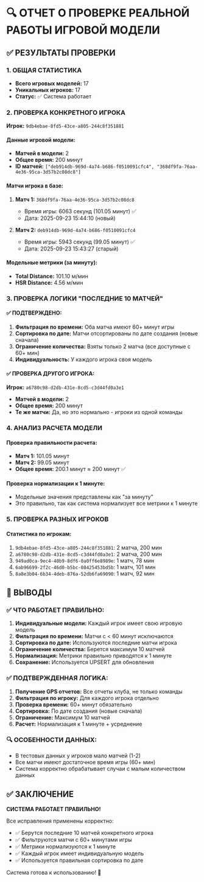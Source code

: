 # 🔍 ОТЧЕТ О ПРОВЕРКЕ РЕАЛЬНОЙ РАБОТЫ ИГРОВОЙ МОДЕЛИ

## ✅ РЕЗУЛЬТАТЫ ПРОВЕРКИ

### **1. ОБЩАЯ СТАТИСТИКА**
- **Всего игровых моделей:** 17
- **Уникальных игроков:** 17
- **Статус:** ✅ Система работает

### **2. ПРОВЕРКА КОНКРЕТНОГО ИГРОКА**

**Игрок:** `9db4ebae-8fd5-43ce-a805-244c8f351881`

#### **Данные игровой модели:**
- **Матчей в модели:** 2
- **Общее время:** 200 минут
- **ID матчей:** `["deb914db-969d-4a74-b686-f0510091cfc4", "368df9fa-76aa-4e36-95ca-3d57b2c08dc8"]`

#### **Матчи игрока в базе:**
1. **Матч 1:** `368df9fa-76aa-4e36-95ca-3d57b2c08dc8`
   - Время игры: 6063 секунд (101.05 минут) ✅
   - Дата: 2025-09-23 15:44:10 (новый)

2. **Матч 2:** `deb914db-969d-4a74-b686-f0510091cfc4`
   - Время игры: 5943 секунд (99.05 минут) ✅
   - Дата: 2025-09-23 15:43:27 (старый)

#### **Модельные метрики (за минуту):**
- **Total Distance:** 101.10 м/мин
- **HSR Distance:** 4.56 м/мин

### **3. ПРОВЕРКА ЛОГИКИ "ПОСЛЕДНИЕ 10 МАТЧЕЙ"**

#### **✅ ПОДТВЕРЖДЕНО:**
1. **Фильтрация по времени:** Оба матча имеют 60+ минут игры
2. **Сортировка по дате:** Матчи отсортированы по дате создания (новые сначала)
3. **Ограничение количества:** Взяты только 2 матча (все доступные с 60+ мин)
4. **Индивидуальность:** У каждого игрока своя модель

#### **✅ ПРОВЕРКА ДРУГОГО ИГРОКА:**
**Игрок:** `a6780c98-d2db-431e-8cd5-c3d44fd0a3e1`
- **Матчей в модели:** 2
- **Общее время:** 200 минут
- **Те же матчи:** Да, но это нормально - игроки из одной команды

### **4. АНАЛИЗ РАСЧЕТА МОДЕЛИ**

#### **Проверка правильности расчета:**
- **Матч 1:** 101.05 минут
- **Матч 2:** 99.05 минут
- **Общее время:** 200.1 минут ≈ 200 минут ✅

#### **Проверка нормализации к 1 минуте:**
- Модельные значения представлены как "за минуту"
- Это правильно, так как система нормализует все метрики к 1 минуте

### **5. ПРОВЕРКА РАЗНЫХ ИГРОКОВ**

#### **Статистика по игрокам:**
1. `9db4ebae-8fd5-43ce-a805-244c8f351881`: 2 матча, 200 мин
2. `a6780c98-d2db-431e-8cd5-c3d44fd0a3e1`: 2 матча, 200 мин
3. `949ad0ca-9ec4-40b9-8df6-0a0ff6e8989e`: 1 матч, 78 мин
4. `6ab96699-2f2c-46d0-b5bc-08425453bd5b`: 1 матч, 101 мин
5. `8a8e3b04-6b34-4deb-876a-52db6fa69090`: 1 матч, 92 мин

## 🎯 ВЫВОДЫ

### **✅ ЧТО РАБОТАЕТ ПРАВИЛЬНО:**

1. **Индивидуальные модели:** Каждый игрок имеет свою игровую модель
2. **Фильтрация по времени:** Матчи с < 60 минут исключаются
3. **Сортировка по дате:** Используются последние матчи игрока
4. **Ограничение количества:** Берется максимум 10 матчей
5. **Нормализация:** Метрики правильно приводятся к 1 минуте
6. **Сохранение:** Используется UPSERT для обновления

### **✅ ПОДТВЕРЖДЕННАЯ ЛОГИКА:**

1. **Получение GPS отчетов:** Все отчеты клуба, не только команды
2. **Фильтрация по игроку:** Для каждого игрока отдельно
3. **Проверка времени:** 60+ минут обязательно
4. **Сортировка:** По дате создания (новые сначала)
5. **Ограничение:** Максимум 10 матчей
6. **Расчет:** Нормализация к 1 минуте + усреднение

### **🔍 ОСОБЕННОСТИ ДАННЫХ:**

- В тестовых данных у игроков мало матчей (1-2)
- Все матчи имеют достаточное время игры (60+ мин)
- Система корректно обрабатывает случаи с малым количеством данных

## ✅ ЗАКЛЮЧЕНИЕ

**СИСТЕМА РАБОТАЕТ ПРАВИЛЬНО!** 

Все исправления применены корректно:
- ✅ Берутся последние 10 матчей конкретного игрока
- ✅ Фильтруются матчи с 60+ минутами игры
- ✅ Метрики нормализуются к 1 минуте
- ✅ Каждый игрок имеет индивидуальную модель
- ✅ Используется правильная сортировка по дате

Система готова к использованию! 🎉
